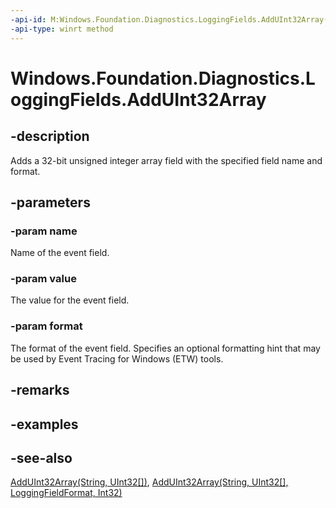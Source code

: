 ```yaml
---
-api-id: M:Windows.Foundation.Diagnostics.LoggingFields.AddUInt32Array(System.String,System.UInt32[],Windows.Foundation.Diagnostics.LoggingFieldFormat)
-api-type: winrt method
---
```


<!-- Method syntax
public void AddUInt32Array(System.String name, System.UInt32[] value, Windows.Foundation.Diagnostics.LoggingFieldFormat format)
-->

# Windows.Foundation.Diagnostics.LoggingFields.AddUInt32Array

## -description
Adds a 32-bit unsigned integer array field with the specified field name and format.

## -parameters
### -param name
Name of the event field.

### -param value
The value for the event field.

### -param format
The format of the event field. Specifies an optional formatting hint that may be used by Event Tracing for Windows (ETW) tools.

## -remarks

## -examples

## -see-also
[AddUInt32Array(String, UInt32\[\])](/uwp/api/windows.foundation.diagnostics.loggingfields.adduint32array#windows-foundation-diagnostics-loggingfields-adduint32array(system-string-system-uint32())), [AddUInt32Array(String, UInt32\[\], LoggingFieldFormat, Int32)](/uwp/api/windows.foundation.diagnostics.loggingfields.adduint32array#windows-foundation-diagnostics-loggingfields-adduint32array(system-string-system-uint32()-windows-foundation-diagnostics-loggingfieldformat-system-int32))